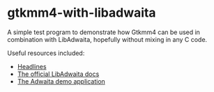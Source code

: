 # gtkmm4-with-libadwaita
A simple test program to demonstrate how Gtkmm4 can be used in combination with LibAdwaita, hopefully without mixing in any C code.

Useful resources included:
- [Headlines](https://gitlab.com/caveman250/Headlines)
- [The official LibAdwaita docs](https://gnome.pages.gitlab.gnome.org/libadwaita/doc/)
- [The Adwaita demo application](https://gitlab.gnome.org/GNOME/libadwaita/-/tree/main/demo)